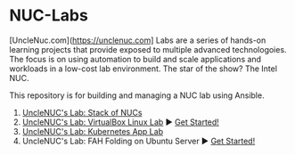 # NUC-Labs
[UncleNuc.com](https://unclenuc.com] Labs are a series of hands-on learning projects that provide exposed to multiple advanced technologoies. The focus is on using automation to build and scale applications and workloads in a low-cost lab environment. The star of the show? The Intel NUC.

This repository is for building and managing a NUC lab using Ansible.
1. [UncleNUC's Lab: Stack of NUCs](https://www.unclenuc.com/lab:stack_of_nucs:start)
2. [UncleNUC's Lab: VirtualBox Linux Lab](https://www.unclenuc.com/lab:ansible_virtualbox_autoboot_linux:start) ▶️ [Get Started!](VirtualBox_Linux/README.md)
3. [UncleNUC's Lab: Kubernetes App Lab](https://www.unclenuc.com/lab:kubernetes_app:start)
4. UncleNUC's Lab: FAH Folding on Ubuntu Server ▶️ [Get Started!](folding/README.md)

